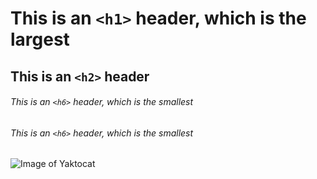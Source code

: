 # This is an `<h1>` header, which is the largest

## This is an `<h2>` header

###### This is an `<h6>` header, which is the smallest
###### This is an `<h6>` header, which is the smallest

![Image of Yaktocat](https://octodex.github.com/images/yaktocat.png)
